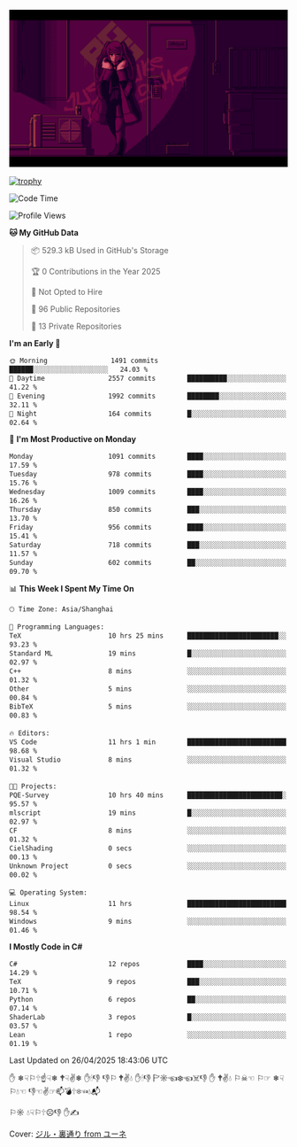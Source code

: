 ![](imgs/main.png)

[![trophy](https://github-profile-trophy.vercel.app/?username=NeilKleistGao&theme=dracula)](https://github.com/ryo-ma/github-profile-trophy)

<!--START_SECTION:waka-->
![Code Time](http://img.shields.io/badge/Code%20Time-1%2C738%20hrs%2018%20mins-blue)

![Profile Views](http://img.shields.io/badge/Profile%20Views-2-blue)

**🐱 My GitHub Data** 

> 📦 529.3 kB Used in GitHub's Storage 
 > 
> 🏆 0 Contributions in the Year 2025
 > 
> 🚫 Not Opted to Hire
 > 
> 📜 96 Public Repositories 
 > 
> 🔑 13 Private Repositories 
 > 
**I'm an Early 🐤** 

```text
🌞 Morning                1491 commits        ██████░░░░░░░░░░░░░░░░░░░   24.03 % 
🌆 Daytime                2557 commits        ██████████░░░░░░░░░░░░░░░   41.22 % 
🌃 Evening                1992 commits        ████████░░░░░░░░░░░░░░░░░   32.11 % 
🌙 Night                  164 commits         █░░░░░░░░░░░░░░░░░░░░░░░░   02.64 % 
```
📅 **I'm Most Productive on Monday** 

```text
Monday                   1091 commits        ████░░░░░░░░░░░░░░░░░░░░░   17.59 % 
Tuesday                  978 commits         ████░░░░░░░░░░░░░░░░░░░░░   15.76 % 
Wednesday                1009 commits        ████░░░░░░░░░░░░░░░░░░░░░   16.26 % 
Thursday                 850 commits         ███░░░░░░░░░░░░░░░░░░░░░░   13.70 % 
Friday                   956 commits         ████░░░░░░░░░░░░░░░░░░░░░   15.41 % 
Saturday                 718 commits         ███░░░░░░░░░░░░░░░░░░░░░░   11.57 % 
Sunday                   602 commits         ██░░░░░░░░░░░░░░░░░░░░░░░   09.70 % 
```


📊 **This Week I Spent My Time On** 

```text
🕑︎ Time Zone: Asia/Shanghai

💬 Programming Languages: 
TeX                      10 hrs 25 mins      ███████████████████████░░   93.23 % 
Standard ML              19 mins             █░░░░░░░░░░░░░░░░░░░░░░░░   02.97 % 
C++                      8 mins              ░░░░░░░░░░░░░░░░░░░░░░░░░   01.32 % 
Other                    5 mins              ░░░░░░░░░░░░░░░░░░░░░░░░░   00.84 % 
BibTeX                   5 mins              ░░░░░░░░░░░░░░░░░░░░░░░░░   00.83 % 

🔥 Editors: 
VS Code                  11 hrs 1 min        █████████████████████████   98.68 % 
Visual Studio            8 mins              ░░░░░░░░░░░░░░░░░░░░░░░░░   01.32 % 

🐱‍💻 Projects: 
PQE-Survey               10 hrs 40 mins      ████████████████████████░   95.57 % 
mlscript                 19 mins             █░░░░░░░░░░░░░░░░░░░░░░░░   02.97 % 
CF                       8 mins              ░░░░░░░░░░░░░░░░░░░░░░░░░   01.32 % 
CielShading              0 secs              ░░░░░░░░░░░░░░░░░░░░░░░░░   00.13 % 
Unknown Project          0 secs              ░░░░░░░░░░░░░░░░░░░░░░░░░   00.02 % 

💻 Operating System: 
Linux                    11 hrs              █████████████████████████   98.54 % 
Windows                  9 mins              ░░░░░░░░░░░░░░░░░░░░░░░░░   01.46 % 
```

**I Mostly Code in C#** 

```text
C#                       12 repos            ████░░░░░░░░░░░░░░░░░░░░░   14.29 % 
TeX                      9 repos             ███░░░░░░░░░░░░░░░░░░░░░░   10.71 % 
Python                   6 repos             ██░░░░░░░░░░░░░░░░░░░░░░░   07.14 % 
ShaderLab                3 repos             █░░░░░░░░░░░░░░░░░░░░░░░░   03.57 % 
Lean                     1 repo              ░░░░░░░░░░░░░░░░░░░░░░░░░   01.19 % 
```




 Last Updated on 26/04/2025 18:43:06 UTC
<!--END_SECTION:waka-->

✋ ❄☟⚐🕆☝☟❄ 🕈☟✌❄ ✋🕯👎 👎⚐ 🕈✌💧 ✋🕯👎 🏱☼☜❄☜☠👎 ✋ 🕈✌💧 ⚐☠☜ ⚐☞ ❄☟⚐💧☜ 👎☜✌☞📫💣🕆❄☜💧📬

⚐☼ 💧☟⚐🕆☹👎 ✋✍

Cover: [ジル・裏通り from ユーネ](https://www.pixiv.net/artworks/62127066)
